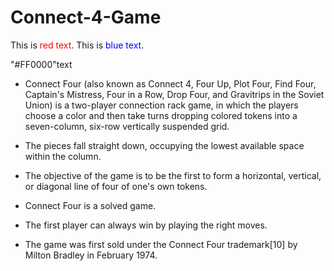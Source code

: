 # Connect-4-Game

This is <span style="color:red;">red text</span>.
This is <span style="color:blue;">blue text</span>.


"#FF0000"text

- Connect Four (also known as Connect 4, Four Up, Plot Four, Find Four, Captain's Mistress, Four in a Row, Drop Four, and Gravitrips in the Soviet Union) is a two-player connection rack game, in which the players choose a color and then take turns dropping colored tokens into a seven-column, six-row vertically suspended grid. 

- The pieces fall straight down, occupying the lowest available space within the column. 

- The objective of the game is to be the first to form a horizontal, vertical, or diagonal line of four of one's own tokens. 

- Connect Four is a solved game. 

- The first player can always win by playing the right moves.

- The game was first sold under the Connect Four trademark[10] by Milton Bradley in February 1974.
